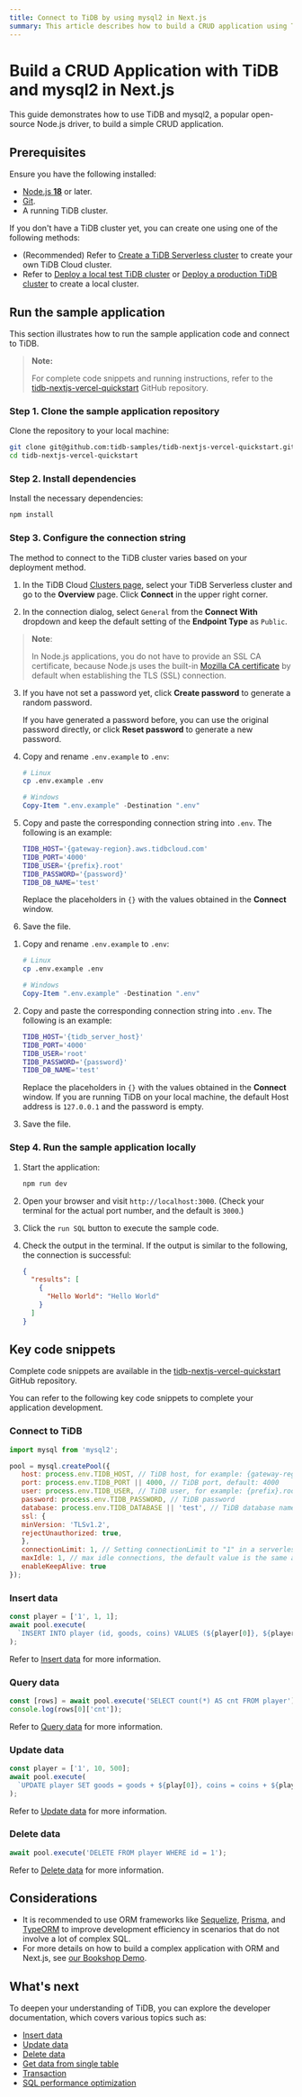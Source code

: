 ```yaml
---
title: Connect to TiDB by using mysql2 in Next.js
summary: This article describes how to build a CRUD application using TiDB and mysql2 in Next.js and provides a simple example code snippet.
---
```


<!-- markdownlint-disable MD024 -->
<!-- markdownlint-disable MD029 -->

# Build a CRUD Application with TiDB and mysql2 in Next.js

This guide demonstrates how to use TiDB and mysql2, a popular open-source Node.js driver, to build a simple CRUD application.

## Prerequisites

Ensure you have the following installed:

- [Node.js **18**](https://nodejs.org/en/download/) or later.
- [Git](https://git-scm.com/downloads).
- A running TiDB cluster. 

If you don't have a TiDB cluster yet, you can create one using one of the following methods:

- (Recommended) Refer to [Create a TiDB Serverless cluster](/develop/dev-guide-build-cluster-in-cloud.md) to create your own TiDB Cloud cluster.
- Refer to [Deploy a local test TiDB cluster](/quick-start-with-tidb.md) or [Deploy a production TiDB cluster](/production-deployment-using-tiup.md) to create a local cluster.

## Run the sample application

This section illustrates how to run the sample application code and connect to TiDB. 

> **Note:**
>
> For complete code snippets and running instructions, refer to the [tidb-nextjs-vercel-quickstart](https://github.com/tidb-samples/tidb-nextjs-vercel-quickstart) GitHub repository.

### Step 1. Clone the sample application repository

Clone the repository to your local machine:

```bash
git clone git@github.com:tidb-samples/tidb-nextjs-vercel-quickstart.git
cd tidb-nextjs-vercel-quickstart
```

### Step 2. Install dependencies

Install the necessary dependencies:

```bash
npm install
```

### Step 3. Configure the connection string

The method to connect to the TiDB cluster varies based on your deployment method.

<SimpleTab>

<div label="TiDB Serverless">

1. In the TiDB Cloud [Clusters page](https://tidbcloud.com/console/clusters), select your TiDB Serverless cluster and go to the **Overview** page. Click **Connect** in the upper right corner.

2. In the connection dialog, select `General` from the **Connect With** dropdown and keep the default setting of the **Endpoint Type** as `Public`.

  > **Note**:
  >
  > In Node.js applications, you do not have to provide an SSL CA certificate, because Node.js uses the built-in [Mozilla CA certificate](https://wiki.mozilla.org/CA/Included_Certificates) by default when establishing the TLS (SSL) connection.

3. If you have not set a password yet, click **Create password** to generate a random password.

   <Tip>
   
   If you have generated a password before, you can use the original password directly, or click **Reset password** to generate a new password.
   
   </Tip>

4. Copy and rename `.env.example` to `.env`:

   ```bash
   # Linux
   cp .env.example .env
   ```

   ```powershell
   # Windows
   Copy-Item ".env.example" -Destination ".env"
   ```

5. Copy and paste the corresponding connection string into `.env`. The following is an example:

   ```bash
   TIDB_HOST='{gateway-region}.aws.tidbcloud.com'
   TIDB_PORT='4000'
   TIDB_USER='{prefix}.root'
   TIDB_PASSWORD='{password}'
   TIDB_DB_NAME='test'
   ```

   Replace the placeholders in `{}` with the values obtained in the **Connect** window.

6. Save the file.

</div>

<div label="TiDB Self-Hosted">

1. Copy and rename `.env.example` to `.env`:

   ```bash
   # Linux
   cp .env.example .env
   ```

   ```powershell
   # Windows
   Copy-Item ".env.example" -Destination ".env"
   ```

2. Copy and paste the corresponding connection string into `.env`. The following is an example:

   ```bash
   TIDB_HOST='{tidb_server_host}'
   TIDB_PORT='4000'
   TIDB_USER='root'
   TIDB_PASSWORD='{password}'
   TIDB_DB_NAME='test'
   ```

   Replace the placeholders in `{}` with the values obtained in the **Connect** window. If you are running TiDB on your local machine, the default Host address is `127.0.0.1` and the password is empty.

3. Save the file.

</div>

</SimpleTab>

### Step 4. Run the sample application locally

1. Start the application:

   ```bash
   npm run dev
   ```

2. Open your browser and visit `http://localhost:3000`. (Check your terminal for the actual port number, and the default is `3000`.)

3. Click the `run SQL` button to execute the sample code.

4. Check the output in the terminal. If the output is similar to the following, the connection is successful:

   ```json
   {
     "results": [
       {
         "Hello World": "Hello World"
       }
     ]
   }
   ```

## Key code snippets

Complete code snippets are available in the [tidb-nextjs-vercel-quickstart](https://github.com/tidb-samples/tidb-nextjs-vercel-quickstart) GitHub repository.

You can refer to the following key code snippets to complete your application development.

### Connect to TiDB

```javascript
import mysql from 'mysql2';

pool = mysql.createPool({
   host: process.env.TIDB_HOST, // TiDB host, for example: {gateway-region}.aws.tidbcloud.com
   port: process.env.TIDB_PORT || 4000, // TiDB port, default: 4000
   user: process.env.TIDB_USER, // TiDB user, for example: {prefix}.root
   password: process.env.TIDB_PASSWORD, // TiDB password
   database: process.env.TIDB_DATABASE || 'test', // TiDB database name, default: test
   ssl: {
   minVersion: 'TLSv1.2',
   rejectUnauthorized: true,
   },
   connectionLimit: 1, // Setting connectionLimit to "1" in a serverless function environment optimizes resource usage, reduces costs, ensures connection stability, and enables seamless scalability.
   maxIdle: 1, // max idle connections, the default value is the same as `connectionLimit`
   enableKeepAlive: true
});
```

### Insert data

```javascript
const player = ['1', 1, 1];
await pool.execute(
  `INSERT INTO player (id, goods, coins) VALUES (${player[0]}, ${player[1]}, ${player[2]})`
);
```

Refer to [Insert data](/develop/dev-guide-insert-data.md) for more information.

### Query data

```javascript
const [rows] = await pool.execute('SELECT count(*) AS cnt FROM player');
console.log(rows[0]['cnt']);
```

Refer to [Query data](/develop/dev-guide-get-data-from-single-table.md) for more information.

### Update data

```javascript
const player = ['1', 10, 500];
await pool.execute(
  `UPDATE player SET goods = goods + ${play[0]}, coins = coins + ${play[1]} WHERE id = ${play[2]}`
);
```

Refer to [Update data](/develop/dev-guide-update-data.md) for more information.

### Delete data

```javascript
await pool.execute('DELETE FROM player WHERE id = 1');
```

Refer to [Delete data](/develop/dev-guide-delete-data.md) for more information.

## Considerations

- It is recommended to use ORM frameworks like [Sequelize](https://sequelize.org/), [Prisma](https://www.prisma.io/), and [TypeORM](https://typeorm.io/) to improve development efficiency in scenarios that do not involve a lot of complex SQL.
- For more details on how to build a complex application with ORM and Next.js, see [our Bookshop Demo](https://github.com/pingcap/tidb-prisma-vercel-demo).

## What's next

To deepen your understanding of TiDB, you can explore the developer documentation, which covers various topics such as:

- [Insert data](/develop/dev-guide-insert-data.md)
- [Update data](/develop/dev-guide-update-data.md)
- [Delete data](/develop/dev-guide-delete-data.md)
- [Get data from single table](/develop/dev-guide-get-data-from-single-table.md)
- [Transaction](/develop/dev-guide-transaction-overview.md)
- [SQL performance optimization](/develop/dev-guide-optimize-sql-overview.md)
